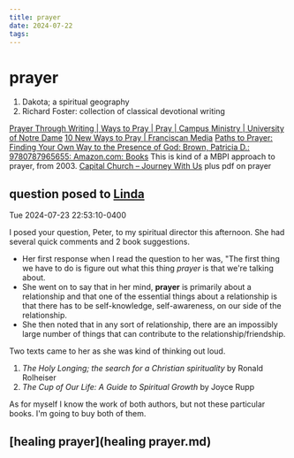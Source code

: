 ```yaml
---
title: prayer
date: 2024-07-22
tags: 
---
```

# prayer

1. Dakota; a spiritual geography
2. Richard Foster: collection of classical devotional writing

[Prayer Through Writing | Ways to Pray | Pray | Campus Ministry | University of Notre Dame](https://campusministry.nd.edu/pray/ways-to-pray/prayer-through-writing/ "Prayer Through Writing | Ways to Pray | Pray | Campus Ministry | University of Notre Dame")
[10 New Ways to Pray | Franciscan Media](https://www.franciscanmedia.org/st-anthony-messenger/10-new-ways-to-pray/ "10 New Ways to Pray | Franciscan Media")
[Paths to Prayer: Finding Your Own Way to the Presence of God: Brown, Patricia D.: 9780787965655: Amazon.com: Books](https://www.amazon.com/Paths-Prayer-Finding-Your-Presence/dp/0787965650 "Paths to Prayer: Finding Your Own Way to the Presence of God: Brown, Patricia D.: 9780787965655: Amazon.com: Books") This is kind of a MBPI approach to prayer, from 2003.
[Capital Church – Journey With Us](https://www.capitalchurch.com/ "Capital Church – Journey With Us") plus pdf on prayer

## question posed to [Linda](Linda.md) 
Tue 2024-07-23 22:53:10-0400

I posed your question, Peter, to my spiritual director this afternoon. She had several quick comments and 2 book suggestions. 

- Her first response when I read the question to her was, "The first thing we have to do is figure out what this thing *prayer* is that we're talking about. 
- She went on to say that in her mind, **prayer** is primarily about a relationship and that one of the essential things about a relationship is that there has to be self-knowledge, self-awareness, on our side of the relationship.
- She then noted that in any sort of relationship, there are an impossibly large number of things that can contribute to the relationship/friendship.

Two texts came to her as she was kind of thinking out loud.

1. *The Holy Longing; the search for a Christian spirituality* by Ronald Rolheiser 
2. *The Cup of Our Life: A Guide to Spiritual Growth* by Joyce Rupp

As for myself I know the work of both authors, but not these particular books. I'm going to buy both of them.
## [healing prayer](healing prayer.md)

